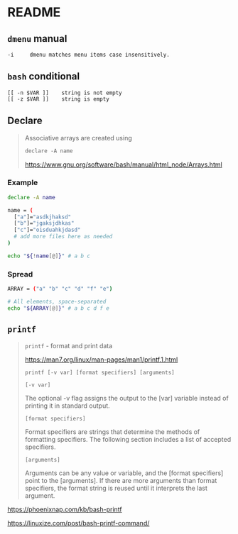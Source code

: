 # README

## `dmenu` manual

```text
-i     dmenu matches menu items case insensitively.
```

## `bash` conditional

```text
[[ -n $VAR ]]    string is not empty
[[ -z $VAR ]]    string is empty
```

## Declare

> Associative arrays are created using
>
>
> ```markdown
> declare -A name
> ```
>
> <https://www.gnu.org/software/bash/manual/html_node/Arrays.html>
>

### Example

```bash
declare -A name

name = (
  ["a"]="asdkjhaksd"
  ["b"]="jgaksjdhkas"
  ["c"]="oisduahkjdasd"
  # add more files here as needed
)

echo "${!name[@]}" # a b c
```

### Spread

```bash
ARRAY = ("a" "b" "c" "d" "f" "e")

# All elements, space-separated
echo "${ARRAY[@]}" # a b c d f e
```

## `printf`

> `printf` - format and print data
>
>
> <https://man7.org/linux/man-pages/man1/printf.1.html>
>
> ```text
> printf [-v var] [format specifiers] [arguments]
> ```
>
> `[-v var]`
>
>
> The optional -v flag assigns the output to the [var] variable instead of printing it in standard output.
>
> `[format specifiers]`
>
> Format specifiers are strings that determine the methods of formatting specifiers. The following section includes a list of accepted specifiers.
>
> `[arguments]`
>
> Arguments can be any value or variable, and the [format specifiers] point to the [arguments]. If there are more arguments than format specifiers, the format string is reused until it interprets the last argument.
>

<https://phoenixnap.com/kb/bash-printf>

<https://linuxize.com/post/bash-printf-command/>
